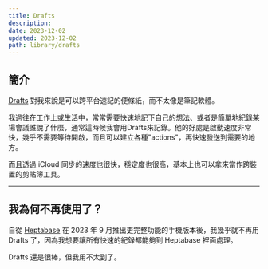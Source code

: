 ```yaml
---
title: Drafts
description: 
date: 2023-12-02
updated: 2023-12-02
path: library/drafts
---
```


## 簡介
[Drafts](https://getdrafts.com/) 對我來說是可以跨平台速記的便條紙，而不太像是筆記軟體。

我過往在工作上或生活中，常常需要快速地記下自己的想法、或者是簡單地紀錄某場會議誰說了什麼，通常這時候我會用Drafts來記錄。他的好處是啟動速度非常快，幾乎不需要等待開啟，而且可以建立各種"actions"，再快速發送到需要的地方。

而且透過 iCloud 同步的速度也很快，穩定度也很高，基本上也可以拿來當作跨裝置的剪貼簿工具。

---

## 我為何不再使用了？

自從 [Heptabase](/library/heptabase) 在 2023 年 9 月推出更完整功能的手機版本後，我幾乎就不再用 Drafts 了，因為我想要讓所有快速的紀錄都能夠到 Heptabase 裡面處理。

Drafts 還是很棒，但我用不太到了。
